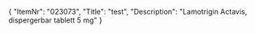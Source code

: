 {
  "ItemNr": "023073",
  "Title": "test",
  "Description": "Lamotrigin Actavis, dispergerbar tablett 5 mg"
}